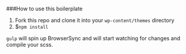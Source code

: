 ###How to use this boilerplate

1. Fork this repo and clone it into your `wp-content/themes` directory
2. $`npm install`

`gulp` will spin up BrowserSync and will start watching for changes and compile your scss.
